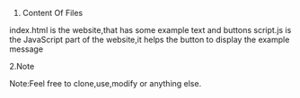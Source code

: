 1. Content Of Files

index.html is the website,that has some example text and buttons
script.js is the JavaScript part of the website,it helps the button to display the example message

2.Note

Note:Feel free to clone,use,modify or anything else.
